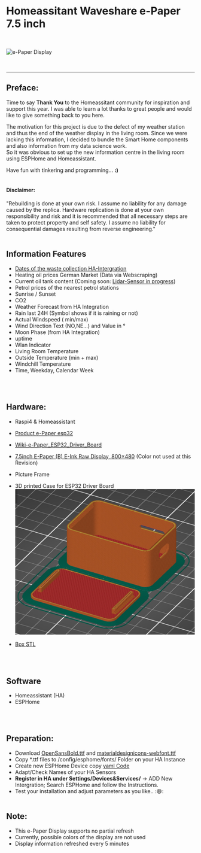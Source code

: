 # Homeassitant Waveshare e-Paper 7.5 inch

<br>

![e-Paper Display](/assets/DSC05657.png)

<br>

---

## Preface:

Time to say **Thank You** to the Homeassitant community for inspiration and support this year. I was able to learn a lot thanks to great people and would like to give something back to you here.

The motivation for this project is due to the defect of my weather station and thus the end of the weather display in the living room. Since we were lacking this information, I decided to bundle the Smart Home components and also information from my data science work.<br>
So it was obvious to set up the new information centre in the living room using ESPHome and Homeassistant.

Have fun with tinkering and programming... **:)**
<br><br>

#### Disclaimer:

"Rebuilding is done at your own risk. I assume no liability for any damage caused by the replica.
Hardware replication is done at your own responsibility and risk and it is recommended that all necessary steps are taken to protect property and self safety.
I assume no liability for consequential damages resulting from reverse engineering."
<br><br>

## Information Features

- [Dates of the waste collection HA-Intergration](https://youtu.be/aCKLKGYiA7w)
- Heating oil prices German Market (Data via Webscraping)
- Current oil tank content (Coming soon: [Lidar-Sensor in progress]())
- Petrol prices of the nearest petrol stations
- Sunrise / Sunset
- CO2
- Weather Forecast from HA Integration
- Rain last 24H (Symbol shows if it is raining or not)
- Actual Windspeed ( min/max)
- Wind Direction Text (NO,NE...) and Value in °
- Moon Phase (from HA Integration)
- uptime
- Wlan Indicator
- Living Room Temperature
- Outside Temperature (min + max)
- Windchill Temperature
- Time, Weekday, Calendar Week

<br><br>

## Hardware:

- Raspi4 & Homeassistant

- [Product e-Paper esp32 ](https://www.waveshare.com/e-paper-esp32-driver-board.htm)

- [Wiki-e-Paper_ESP32_Driver_Board](http://www.waveshare.com/wiki/E-Paper_ESP32_Driver_Board)

- [7.5inch E-Paper (B) E-Ink Raw Display, 800×480](https://www.waveshare.com/7.5inch-e-paper-b.htm) (Color not used at this Revision)
- Picture Frame
- 3D printed Case for ESP32 Driver Board ![3D printed Case](/3D/Case.jpeg)
- [Box STL](./3D/Case_esp32.stl)

<br><br>

## Software

- Homeassistant (HA)
- ESPHome

<br><br>

## Preparation:

- Download [OpenSansBold.ttf](https://fonts.google.com/specimen/Open+Sans) and [materialdesignicons-webfont.ttf](https://github.com/Templarian/MaterialDesign-Webfont/raw/master/fonts/materialdesignicons-webfont.ttf)
- Copy \*.ttf files to /config/esphome/fonts/ Folder on your HA Instance
- Create new ESPHome Device copy [yaml Code](/yaml/waveshare-disp.yaml)
- Adapt/Check Names of your HA Sensors
- **Register in HA under Settings/Devices&Services/** -> ADD New Intergration; Search ESPHome and follow the Instructions.
- Test your installation and adjust parameters as you like.. ::smile::
  <br><br>

## Note:

- This e-Paper Display supports no partial refresh
- Currently, possible colors of the display are not used
- Display information refreshed every 5 minutes
